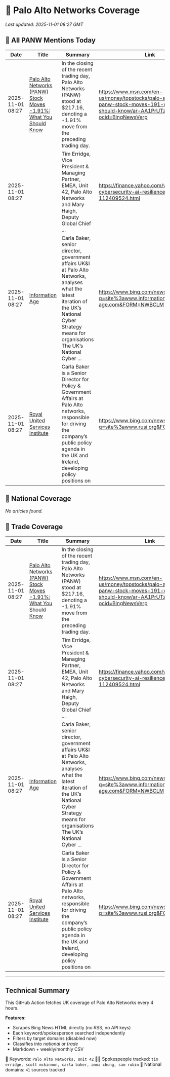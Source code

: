 # 🔐 Palo Alto Networks Coverage

_Last updated: 2025-11-01 08:27 GMT_

## 📌 All PANW Mentions Today

| Date | Title | Summary | Link |
|------|--------|---------|------|
| 2025-11-01 08:27 | [Palo Alto Networks (PANW) Stock Moves -1.91%: What You Should Know](https://www.msn.com/en-us/money/topstocks/palo-alto-networks-panw-stock-moves-191-what-you-should-know/ar-AA1PrUTz?ocid=BingNewsVerp) | In the closing of the recent trading day, Palo Alto Networks (PANW) stood at $217.16, denoting a -1.91% move from the preceding trading day. | https://www.msn.com/en-us/money/topstocks/palo-alto-networks-panw-stock-moves-191-what-you-should-know/ar-AA1PrUTz?ocid=BingNewsVerp |
| 2025-11-01 08:27 | [](https://finance.yahoo.com/video/experts-cybersecurity-ai-resilience-112409524.html) | Tim Erridge, Vice President & Managing Partner, EMEA, Unit 42, Palo Alto Networks and Mary Haigh, Deputy Global Chief ... | https://finance.yahoo.com/video/experts-cybersecurity-ai-resilience-112409524.html |
| 2025-11-01 08:27 | [Information Age](https://www.bing.com/news/search?q=site%3awww.information-age.com&FORM=NWBCLM) | Carla Baker, senior director, government affairs UK&I at Palo Alto Networks, analyses what the latest iteration of the UK’s National Cyber Strategy means for organisations The UK’s National Cyber ... | https://www.bing.com/news/search?q=site%3awww.information-age.com&FORM=NWBCLM |
| 2025-11-01 08:27 | [Royal United Services Institute](https://www.bing.com/news/search?q=site%3awww.rusi.org&FORM=NWBCLM) | Carla Baker is a Senior Director for Policy & Government Affairs at Palo Alto networks, responsible for driving the company’s public policy agenda in the UK and Ireland, developing policy positions on | https://www.bing.com/news/search?q=site%3awww.rusi.org&FORM=NWBCLM |

## 📰 National Coverage

_No articles found._

## 📘 Trade Coverage

| Date | Title | Summary | Link |
|------|--------|---------|------|
| 2025-11-01 08:27 | [Palo Alto Networks (PANW) Stock Moves -1.91%: What You Should Know](https://www.msn.com/en-us/money/topstocks/palo-alto-networks-panw-stock-moves-191-what-you-should-know/ar-AA1PrUTz?ocid=BingNewsVerp) | In the closing of the recent trading day, Palo Alto Networks (PANW) stood at $217.16, denoting a -1.91% move from the preceding trading day. | https://www.msn.com/en-us/money/topstocks/palo-alto-networks-panw-stock-moves-191-what-you-should-know/ar-AA1PrUTz?ocid=BingNewsVerp |
| 2025-11-01 08:27 | [](https://finance.yahoo.com/video/experts-cybersecurity-ai-resilience-112409524.html) | Tim Erridge, Vice President & Managing Partner, EMEA, Unit 42, Palo Alto Networks and Mary Haigh, Deputy Global Chief ... | https://finance.yahoo.com/video/experts-cybersecurity-ai-resilience-112409524.html |
| 2025-11-01 08:27 | [Information Age](https://www.bing.com/news/search?q=site%3awww.information-age.com&FORM=NWBCLM) | Carla Baker, senior director, government affairs UK&I at Palo Alto Networks, analyses what the latest iteration of the UK’s National Cyber Strategy means for organisations The UK’s National Cyber ... | https://www.bing.com/news/search?q=site%3awww.information-age.com&FORM=NWBCLM |
| 2025-11-01 08:27 | [Royal United Services Institute](https://www.bing.com/news/search?q=site%3awww.rusi.org&FORM=NWBCLM) | Carla Baker is a Senior Director for Policy & Government Affairs at Palo Alto networks, responsible for driving the company’s public policy agenda in the UK and Ireland, developing policy positions on | https://www.bing.com/news/search?q=site%3awww.rusi.org&FORM=NWBCLM |


---

## Technical Summary

This GitHub Action fetches UK coverage of Palo Alto Networks every 4 hours.

**Features:**
- Scrapes Bing News HTML directly (no RSS, no API keys)
- Each keyword/spokesperson searched independently
- Filters by target domains (disabled now)
- Classifies into _national_ or _trade_
- Markdown + weekly/monthly CSV

📌 Keywords: `Palo Alto Networks, Unit 42`
🧑‍💼 Spokespeople tracked: `tim erridge, scott mckinnon, carla baker, anna chung, sam rubin`
📰 National domains: `41` sources tracked


